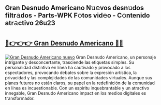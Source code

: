 ## Gran Desnudo Americano N𝚞𝚎vos desn𝚞dos filtr𝚊dos - Parts-WPK F𝚘tos vid𝚎o - C𝚘ntenido atr𝚊ctivo 26u23

# <h2><a href="http://mb43x7.tromn.icu/?c=Gran+Desnudo+Americano">🔗👉👉👉 Gran Desnudo Americano 🔗🔗</a></h2>

[![Gran Desnudo Americano nuevo](https://i.imgur.com/pEAQMta.gif)](http://mb43x7.tromn.icu/?c=Gran+Desnudo+Americano)
Gran Desnudo Americano, un personaje intrigante y desconcertante, trasciende las etiquetas simples. Su personalidad distintiva en línea ha cautivado y provocado a los espectadores, provocando debates sobre la expresión artística, la privacidad y las complejidades de las comunidades virtuales. Aunque sus planes futuros no están claros, su papel en la redefinición de la comunidad en línea es incuestionable. Con un espíritu inquebrantable y un atractivo innegable, Gran Desnudo Americano impact en los medios digitales es transformador.

